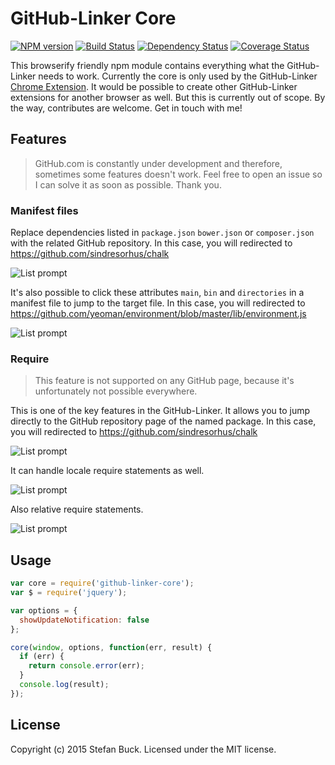 # GitHub-Linker Core
[![NPM version][npm-image]][npm-url] [![Build Status][travis-image]][travis-url] [![Dependency Status][daviddm-url]][daviddm-image] [![Coverage Status][coveralls-image]][coveralls-url]

This browserify friendly npm module contains everything what the GitHub-Linker needs to work. Currently the core is only used by the GitHub-Linker [Chrome Extension](https://github.com/github-linker/github-linker/chrome-extension). It would be possible to create other GitHub-Linker extensions for another browser as well. But this is currently out of scope. By the way, contributes are welcome. Get in touch with me!

## Features

> GitHub.com is constantly under development and therefore, sometimes some features doesn't work. Feel free to open an issue so I can solve it as soon as possible. Thank you.


### Manifest files



Replace dependencies listed in `package.json` `bower.json` or `composer.json` with the related GitHub repository. In this case, you will redirected to https://github.com/sindresorhus/chalk

![List prompt](https://dl.dropboxusercontent.com/s/m7bicvnyf4kf37i/manifest_package.png)



It's also possible to click these attributes `main`, `bin` and `directories` in a manifest file to jump to the target file. In this case, you will redirected to https://github.com/yeoman/environment/blob/master/lib/environment.js

![List prompt](https://dl.dropboxusercontent.com/s/ph8ap6mkft47l10/manifest_entry.png)



### Require

> This feature is not supported on any GitHub page, because it's unfortunately not possible everywhere.


This is one of the key features in the GitHub-Linker. It allows you to jump directly to the GitHub repository page of the named package. In this case, you will redirected to https://github.com/sindresorhus/chalk

![List prompt](https://dl.dropboxusercontent.com/s/a50aypabfs814ma/require_package.png)



It can handle locale require statements as well.

![List prompt](https://dl.dropboxusercontent.com/s/sqpxbrg2dh8ngq5/require_relative.png)



Also relative require statements.

![List prompt](https://dl.dropboxusercontent.com/s/tbhbeo98ejsvekt/require_relative1.png)



## Usage


```javascript
var core = require('github-linker-core');
var $ = require('jquery');

var options = {
  showUpdateNotification: false
};

core(window, options, function(err, result) {
  if (err) {
    return console.error(err);
  }
  console.log(result);
});

```



## License

Copyright (c) 2015 Stefan Buck. Licensed under the MIT license.



[npm-url]: https://npmjs.org/package/github-linker-core
[npm-image]: https://badge.fury.io/js/github-linker-core.svg
[travis-url]: https://travis-ci.org/github-linker/core
[travis-image]: https://travis-ci.org/github-linker/core.svg?branch=master
[daviddm-url]: https://david-dm.org/github-linker/core.svg?theme=shields.io
[daviddm-image]: https://david-dm.org/github-linker/core
[coveralls-url]: https://coveralls.io/r/github-linker/core
[coveralls-image]: https://coveralls.io/repos/github-linker/core/badge.png
